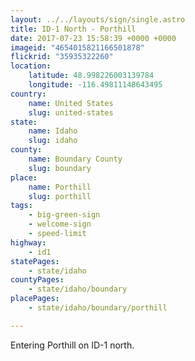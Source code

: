 ```yaml
---
layout: ../../layouts/sign/single.astro
title: ID-1 North - Porthill
date: 2017-07-23 15:58:39 +0000 +0000
imageid: "4654015821166501878"
flickrid: "35935322260"
location:
    latitude: 48.998226003139784
    longitude: -116.49811148643495
country:
    name: United States
    slug: united-states
state:
    name: Idaho
    slug: idaho
county:
    name: Boundary County
    slug: boundary
place:
    name: Porthill
    slug: porthill
tags:
    - big-green-sign
    - welcome-sign
    - speed-limit
highway:
    - id1
statePages:
    - state/idaho
countyPages:
    - state/idaho/boundary
placePages:
    - state/idaho/boundary/porthill

---
```

Entering Porthill on ID-1 north.